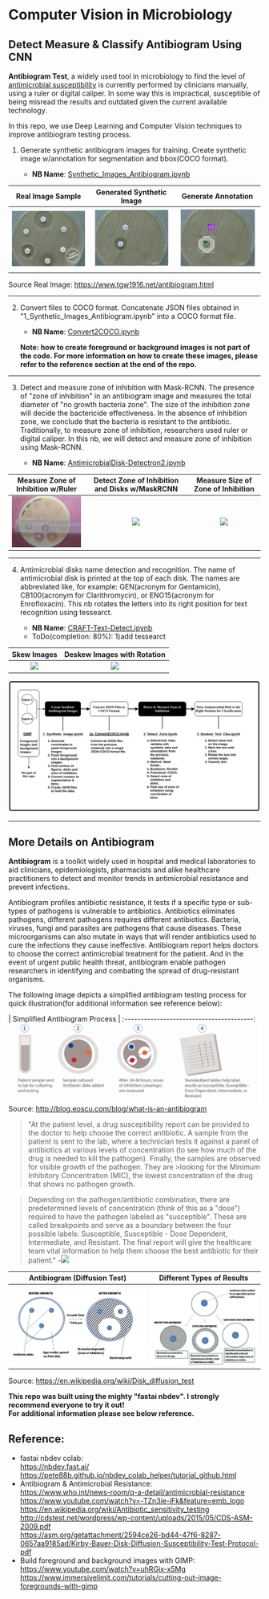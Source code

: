 # Computer Vision in Microbiology

## Detect Measure & Classify Antibiogram Using CNN

**Antibiogram Test**, a widely used tool in microbiology to find the level of [antimicrobial susceptibility](https://en.wikipedia.org/wiki/Disk_diffusion_test) is currently performed by clinicians manually, using a ruler or digital caliper.  In some way this is impractical, susceptible of being misread the results and outdated given the current available technology.

In this repo, we use Deep Learning and Computer Vision techniques to improve antibiogram testing process.

1. Generate synthetic antibiogram images for training.  Create synthetic image w/annotation for segmentation and bbox(COCO format). 
    
    - **NB Name**: [Synthetic_Images_Antibiogram.ipynb](/nb/Synthetic_Images_Antibiogram.ipynb)

|Real Image Sample                                  | Generated Synthetic Image                     | Generate Annotation |
|:-------------------------------------------------:|:---------------------------------------------:|:----------------------------------------------------:|
![](/data/images/readme/9_antibiogram_raw.jpg)|![](/data/images/readme/synthetic_image.jpg)|![](/data/images/readme/synthetic_annotation.jpg) 
 
Source Real Image: https://www.tgw1916.net/antibiogram.html

---------------------------------------------------------------------------------------------------------------------------------------------- 
2. Convert files to COCO format.  Concatenate JSON files obtained in "1_Synthetic_Images_Antibiogram.ipynb" into a COCO format file.
    
    - **NB Name**: [Convert2COCO.ipynb](/nb/Convert2COCO.ipynb)

    **Note: how to create foreground or background images is not part of the code.  For more information on how to create these images, please refer to the reference section at the end of the repo.**
    
---------------------------------------------------------------------------------------------------------------------------------------------    
3. Detect and measure zone of inhibition with Mask-RCNN. The presence of "zone of inhibition" in an antibiogram image and measures the total diameter of "no growth bacteria zone".  The size of the inhibition zone will decide the bactericide effectiveness. In the absence of inhibition zone, we conclude that the bacteria is resistant to the antibiotic.  Traditionally, to measure zone of inhibition, researchers used ruler or digital caliper.  In this nb, we will detect and measure zone of inhibition using Mask-RCNN.

    - **NB Name**: [AntimicrobialDisk-Detectron2.ipynb](/nb/AntimicrobialDisk-Detectron2.ipynb)

| Measure Zone of Inhibition w/Ruler          |  Detect Zone of Inhibition and Disks w/MaskRCNN   | Measure Size of Zone of Inhibition |
| :------------------------------------------:|:-------------------------------------------------:|:---------------------------------: |
| ![](/data/images/readme/measure-ruler.jpg)  | ![](/data/images/readme/.jpg)                     | ![](/data/images/readme/.jpg)   |

---------------------------------------------------------------------------------------------------------------------------------------------

4. Antimicrobial disks name detection and recognition.  The name of antimicrobial disk is printed at the top of each disk.  The names are abbreviated like, for example: GEN(acronym for Gentamicin), CB100(acronym for Clarithromycin), or ENO15(acronym for Enrofloxacin).  This nb rotates the letters into its right position for text recognition using tessearct.
    
    - **NB Name**: [CRAFT-Text-Detect.ipynb](nb/CRAFT-Text-Detect.ipynb)
    - ToDo(completion: 80%): 1)add tessearct 

| Skew Images                               |  Deskew Images with Rotation              |
| :----------------------------------------:|:----------------------------------------: |
| ![](/data/images/readme/.png)             | ![](/data/images/readme/.jpg)             |



![](/data/images/readme/process_flow.png)

---------------------------------------------------------------------------------------------------------------------------------------------

## More Details on Antibiogram

**Antibiogram** is a toolkit widely used in hospital and medical laboratories to aid clinicians, epidemiologists, pharmacists and alike healthcare practitioners to detect and monitor trends in antimicrobial resistance and prevent infections.

Antibiogram profiles antibiotic resistance, it tests if a specific type or sub-types of pathogens is vulnerable to antibiotics. Antibiotics eliminates pathogens, different pathogens requires different antibiotics. Bacteria, viruses, fungi and parasites are pathogens that cause diseases.  These microorganisms can also mutate in ways that will render antibiotics used to cure the infections they cause ineffective.   Antibiogram report helps doctors to choose the correct antimicrobial treatment for the patient.  And in the event of urgent public health threat, antibiogram enable pathogen researchers in identifying and combating the spread of drug-resistant organisms. 
  

The following image depicts a simplified antibiogram testing process for quick illustration(for additional information see reference below):

| Simplified Antibiogram Process         |
:----------------------------------------:
![](/data/images/readme/antibiogram-process.jpg)
Source: http://blog.eoscu.com/blog/what-is-an-antibiogram


>"At the patient level, a drug susceptibility report can be provided to the doctor to help choose the correct antibiotic. A sample from the patient is sent to the lab, where a technician tests it against a panel of antibiotics at various levels of concentration (to see how much of the drug is needed to kill the pathogen). Finally, the samples are observed for visible growth of the pathogen. They are >looking for the Minimum Inhibitory Concentration (MIC), the lowest concentration of the drug that shows no pathogen growth.

>Depending on the pathogen/antibiotic combination, there are predetermined levels of concentration (think of this as a "dose") required to have the pathogen labeled as "susceptible". These are called breakpoints and serve as a boundary between the four possible labels: Susceptible, Susceptible - Dose Dependent, Intermediate, and Resistant. The final report will give the healthcare team vital information to help them choose the best antibiotic for their patient."                              -[<img src="https://render.githubusercontent.com/render/math?math=EOS^{cu}">](http://blog.eoscu.com/blog/what-is-an-antibiogram)


| Antibiogram (Diffusion Test)               |  Different Types of Results                                   |
| :----------------------------------------: | :----------------------------------------: |
![](/data/images/readme/Agar_Diffusion_Method_1.jpg)     | ![](/data/images/readme/Agar_Diffusion_Method_2.jpg)
Source: https://en.wikipedia.org/wiki/Disk_diffusion_test


**This repo was built using the mighty "fastai nbdev".  I strongly recommend everyone to try it out!**  
**For additional information please see below reference.**

## Reference:
- fastai nbdev colab:<br>
    https://nbdev.fast.ai/<br>
    https://pete88b.github.io/nbdev_colab_helper/tutorial_github.html<br>
- Antibiogram & Antimicrobial Resistance:<br>
    https://www.who.int/news-room/q-a-detail/antimicrobial-resistance<br>
    https://www.youtube.com/watch?v=-TZn3ie-iFk&feature=emb_logo<br>
    https://en.wikipedia.org/wiki/Antibiotic_sensitivity_testing<br>
    http://cdstest.net/wordpress/wp-content/uploads/2015/05/CDS-ASM-2009.pdf<br>
    https://asm.org/getattachment/2594ce26-bd44-47f6-8287-0657aa9185ad/Kirby-Bauer-Disk-Diffusion-Susceptibility-Test-Protocol-pdf<br>
- Build foreground and background images with GIMP:<br>
    https://www.youtube.com/watch?v=uhRGix-x5Mg<br>
    https://www.immersivelimit.com/tutorials/cutting-out-image-foregrounds-with-gimp<br>



